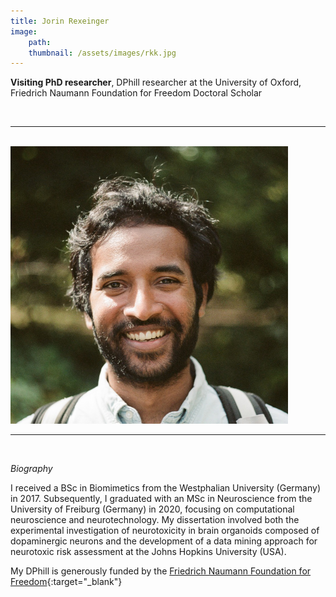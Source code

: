 ```yaml
---
title: Jorin Rexeinger
image:
    path: 
    thumbnail: /assets/images/rkk.jpg
---
```


**Visiting PhD researcher**, DPhill researcher at the University of Oxford, Friedrich Naumann Foundation for Freedom Doctoral Scholar

<br>

***

<br>


<img src ="/assets/images/rkk.jpg" width="444" heigth="444">


<br>

***

<br>


*Biography*

I received a BSc in Biomimetics from the Westphalian University (Germany) in 2017. Subsequently, I graduated with an MSc in Neuroscience from the University of Freiburg (Germany) in 2020, focusing on computational neuroscience and neurotechnology. My dissertation involved both the experimental investigation of neurotoxicity in brain organoids composed of dopaminergic neurons and the development of a data mining approach for neurotoxic risk assessment at the Johns Hopkins University (USA).

My DPhill is generously funded by the [Friedrich Naumann Foundation for Freedom](https://www.freiheit.org/de){:target="_blank"}

